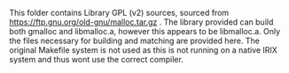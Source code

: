 This folder contains Library GPL (v2) sources, sourced from https://ftp.gnu.org/old-gnu/malloc.tar.gz . The library provided can build both gmalloc and libmalloc.a, however this appears to be libmalloc.a. Only the files necessary for building and matching are provided here. The original Makefile system is not used as this is not running on a native IRIX system and thus wont use the correct compiler.

